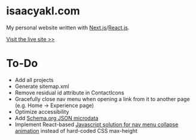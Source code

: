 # isaacyakl.com

My personal website written with [Next.js](https://nextjs.org/)/[React.js](https://reactjs.org/).

[Visit the live site &gt;&gt;](https://www.isaacyakl.com)

# To-Do

-  Add all projects
-  Generate sitemap.xml
-  Remove residual id attribute in ContactIcons
-  Gracefully close nav menu when opening a link from it to another page (e.g. Home -> Experience page)
-  Optimize accessibility
-  Add [Schema.org JSON microdata](https://github.com/joshbuchea/HEAD#schemaorg)
-  Implement React-based [Javascript solution for nav menu collapse animation](https://css-tricks.com/using-css-transitions-auto-dimensions/#technique-3-javascript) instead of hard-coded CSS max-height
